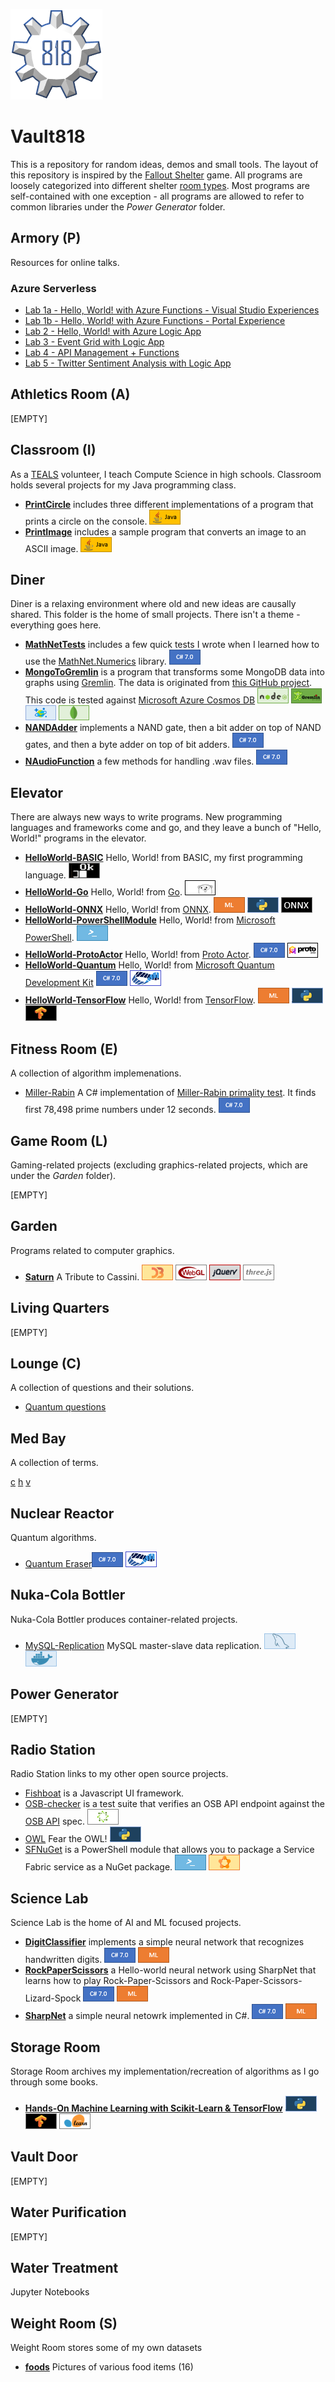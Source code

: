 ![](./imgs/vault818.png) 
# Vault818
This is a repository for random ideas, demos and small tools. The layout of this repository is inspired by the [Fallout Shelter](https://en.wikipedia.org/wiki/Fallout_Shelter) game. All programs are loosely categorized into different shelter [room types](http://www.ign.com/wikis/fallout-shelter/Rooms). Most programs are self-contained with one exception - all programs are allowed to refer to common libraries under the _Power Generator_ folder.

## Armory (P)
Resources for online talks.

### Azure Serverless

- [Lab 1a - Hello, World! with Azure Functions - Visual Studio Experiences](./Armory/Serverless/lab-1-a/hello-world-functions-vs.md)
- [Lab 1b - Hello, World! with Azure Functions - Portal Experience](./Armory/Serverless/lab-1-b/hello-world-functions-portal.md)
- [Lab 2 - Hello, World! with Azure Logic App](./Armory/Serverless/lab-2/hello-world-logic-apps.md)
- [Lab 3 - Event Grid with Logic App](./Armory/Serverless/lab-3/event-grid.md)
- [Lab 4 - API Management + Functions](./Armory/Serverless/lab-4/apim.md)
- [Lab 5 - Twitter Sentiment Analysis with Logic App](./Armory/Serverless/lab-5/logic-app.md)
## Athletics Room (A)
[EMPTY]

## Classroom (I)
As a [TEALS](https://www.tealsk12.org/) volunteer, I teach Compute Science in high schools. Classroom holds several projects for my Java programming class.

- [**PrintCircle**](./Classroom/PrintCircle) includes three different implementations of a program that prints a circle on the console. ![Java](./imgs/java.png)
- [**PrintImage**](./Classroom/PrintImage) includes a sample program that converts an image to an ASCII image. ![Java](./imgs/java.png)


## Diner
Diner is a relaxing environment where old and new ideas are causally shared. This folder is the home of small projects. There isn't a theme - everything goes here. 

- [**MathNetTests**](./Diner/MathNetTests) includes a few quick tests I wrote when I learned how to use the [MathNet.Numerics](https://numerics.mathdotnet.com/) library. ![C# 7.0](./imgs/c-sharp-7.png)
- [**MongoToGremlin**](./Diner/MongoToGremlin) is a program that transforms some MongoDB data into graphs using [Gremlin](https://en.wikipedia.org/wiki/Gremlin_(programming_language)). The data is originated from [this GitHub project](https://github.com/scotch-io/mean-google-maps). This code is tested against [Microsoft Azure Cosmos DB](https://azure.microsoft.com/en-us/services/cosmos-db/?WT.srch=1&WT.mc_id=AID__SEM_xaYpE5Fy)
![Node.js](./imgs/node-js.png) ![Gremlin](./imgs/gremlin.png) ![Cosmos DB](./imgs/cosmos-db.png) ![MongoDB](./imgs/mongo-db.png)
- [**NANDAdder**](./Diner/NANDAdder) implements a NAND gate, then a bit adder on top of NAND gates, and then a byte adder on top of bit adders. ![C# 7.0](./imgs/c-sharp-7.png)
- [**NAudioFunction**](./Diner/NAudioFunctions) a few methods for handling .wav files. ![C# 7.0](./imgs/c-sharp-7.png)

## Elevator
There are always new ways to write programs. New programming languages and frameworks come and go, and they leave a bunch of "Hello, World!" programs in the elevator.
- [**HelloWorld-BASIC**](./Elevator/HelloWorld-BASIC) Hello, World! from BASIC, my first programming language. ![BASIC](./imgs/basic.png)
- [**HelloWorld-Go**](./Elevator/HelloWorld-Go) Hello, World! from [Go](https://golang.org/). ![Go](./imgs/go.png)
- [**HelloWorld-ONNX**](./Elevator/HelloWorld-ONNX) Hello, World! from [ONNX](https://github.com/onnx/onnx).  ![ML](./imgs/ml.png) ![Python](./imgs/python.png) ![ONNX](./imgs/onnx.png)
- [**HelloWorld-PowerShellModule**](./Elevator/HelloWorld-PowerShellModule) Hello, World! from [Microsoft PowerShell](https://msdn.microsoft.com/en-us/powershell/mt173057.aspx). ![PowerShell](./imgs/powershell.png)
- [**HelloWorld-ProtoActor**](./Elevator/HelloWorld-ProtoActor) Hello, World! from [Proto Actor](http://proto.actor/). ![C# 7.0](./imgs/c-sharp-7.png) ![Proto Actor](./imgs/proto-actor.png)
- [**HelloWorld-Quantum**](./Elevator/HelloWorld-Quantum) Hello, World! from [Microsoft Quantum Development Kit](https://marketplace.visualstudio.com/items?itemName=quantum.DevKit) ![C# 7.0](./imgs/c-sharp-7.png) ![Quantum](./imgs/quantum.png)
- [**HelloWorld-TensorFlow**](./Elevator/HelloWorld-TensorFlow) Hello, World! from [TensorFlow](https://www.tensorflow.org/). ![ML](./imgs/ml.png) ![Python](./imgs/python.png) ![TensorFlow](./imgs/tensorflow.png)

## Fitness Room (E)
A collection of algorithm implemenations.

- [Miller-Rabin](./Fitness-Room/Miller-Rabin) A C# implementation of [Miller-Rabin primality test](https://en.wikipedia.org/wiki/Miller–Rabin_primality_test). It finds first 78,498 prime numbers under 12 seconds. ![C# 7.0](./imgs/c-sharp-7.png)

## Game Room (L)
Gaming-related projects (excluding graphics-related projects, which are under the _Garden_ folder).

[EMPTY]

## Garden
Programs related to computer graphics.
 - [**Saturn**](./Garden/Cassini) A Tribute to Cassini. ![D3](./imgs/d3.png) ![WebGL](./imgs/webgl.png) ![jQuery](./imgs/jquery.png) ![three.js](./imgs/threejs.png)

## Living Quarters
[EMPTY]

## Lounge (C)
A collection of questions and their solutions.

- [Quantum questions](./Lounge/Quantum)

## Med Bay
A collection of terms.

[c](./Med-Bay/c) [h](./Med-Bay/h) [v](./Med-Bay/v)

## Nuclear Reactor
Quantum algorithms.

- [Quantum Eraser](./Nuclear-Reactor/QuantumEraser)![C# 7.0](./imgs/c-sharp-7.png) ![Quantum](./imgs/quantum.png)

## Nuka-Cola Bottler
Nuka-Cola Bottler produces container-related projects.

- [MySQL-Replication](./Nuka-Cola-Bottler/MySQL-Replication)  MySQL master-slave data replication. ![MySQL](./imgs/mysql.png) ![Docker](./imgs/docker.png)
## Power Generator
[EMPTY]

## Radio Station
Radio Station links to my other open source projects.

- [Fishboat](https://github.com/Haishi2016/fishboat) is a Javascript UI framework.
- [OSB-checker](https://github.com/Haishi2016/osb-checker) is a test suite that verifies an OSB API endpoint against the [OSB API](https://github.com/openservicebrokerapi/servicebroker/) spec. ![OSB](./imgs/osb.png)
- [OWL](https://github.com/Haishi2016/owl) Fear the OWL! ![Python](./imgs/python.png)
- [SFNuGet](https://github.com/Azure/SFNuGet) is a PowerShell module that allows you to package a Service Fabric service as a NuGet package. ![PowerShell](./imgs/powershell.png) ![SF](./imgs/sf.png)


## Science Lab
Science Lab is the home of AI and ML focused projects.

- [**DigitClassifier**](./ScienceLab/DigitClassifier) implements a simple neural network that recognizes handwritten digits. ![C# 7.0](./imgs/c-sharp-7.png) ![ML](./imgs/ml.png)
- [**RockPaperScissors**](./ScienceLab/RockPaperScissors) a Hello-world neural network using SharpNet that learns how to play Rock-Paper-Scissors and Rock-Paper-Scissors-Lizard-Spock ![C# 7.0](./imgs/c-sharp-7.png) ![ML](./imgs/ml.png)
- [**SharpNet**](./ScienceLab/SharpNet) a simple neural netowrk implemented in C#. ![C# 7.0](./imgs/c-sharp-7.png) ![ML](./imgs/ml.png)

## Storage Room
Storage Room archives my implementation/recreation of algorithms as I go through some books.
- [**Hands-On Machine Learning with Scikit-Learn & TensorFlow**](./Storage-Room/Hands-On-ML) ![Python](./imgs/python.png) ![TensorFlow](./imgs/tensorflow.png) ![Sciki-Learn](./imgs/scikitlearn.png)

## Vault Door
[EMPTY]

## Water Purification
[EMPTY]

## Water Treatment
Jupyter Notebooks


## Weight Room (S)
Weight Room stores some of my own datasets
- [**foods**](./Weight-Room/foods) Pictures of various food items (16)
